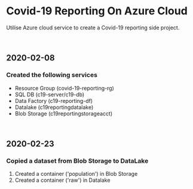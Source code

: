 # Covid-19 Reporting On Azure Cloud

Utilise Azure cloud service to create a Covid-19 reporting side project.

&nbsp;
&nbsp;

## 2020-02-08

### Created the following services
- Resource Group (covid-19-reporting-rg)
- SQL DB (c19-server/c19-db)
- Data Factory (c19-reporting-df)
- Datalake (c19reportingdatalake)
- Blob Storage (c19reportingstorageacct)


&nbsp;
&nbsp;

## 2020-02-23

### Copied a dataset from Blob Storage to DataLake
1. Created a container ('population') in Blob Storage
2. Created a container ('raw') in Datalake
